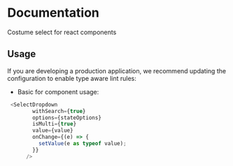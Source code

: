 # Documentation

Costume select for react components

## Usage

If you are developing a production application, we recommend updating the configuration to enable type aware lint rules:

- Basic for component usage:

```js
 <SelectDropdown
        withSearch={true}
        options={stateOptions}
        isMulti={true}
        value={value}
        onChange={(e) => {
          setValue(e as typeof value);
        }}
      />
```
